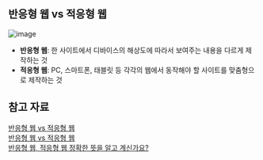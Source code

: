 ## 반응형 웹 vs 적응형 웹
![image](https://github.com/prgrms-web-devcourse/FEDC4-CS-Study/assets/50488780/9717a6af-cc9f-481f-a0bd-2bf2b710324a)

- **반응형 웹**: 한 사이트에서 디바이스의 해상도에 따라서 보여주는 내용을 다르게 제작하는 것  
- **적응형 웹**: PC, 스마트폰, 태블릿 등 각각의 웹에서 동작해야 할 사이트를 맞춤형으로 제작하는 것  

## 참고 자료
[반응형 웹 vs 적응형 웹](https://velog.io/@dev_jihee/%EB%B0%98%EC%9D%91%ED%98%95-%EC%9B%B9-vs-%EC%A0%81%EC%9D%91%ED%98%95-%EC%9B%B9)  
[반응형 웹 vs 적응형 웹](https://jocoma.tistory.com/entry/%EB%B0%98%EC%9D%91%ED%98%95-%EC%9B%B9-vs-%EC%A0%81%EC%9D%91%ED%98%95-%EC%9B%B9?category=935771)  
[반응형 웹, 적응형 웹 정확한 뜻을 알고 계신가요?](https://brunch.co.kr/@applehong/74)  